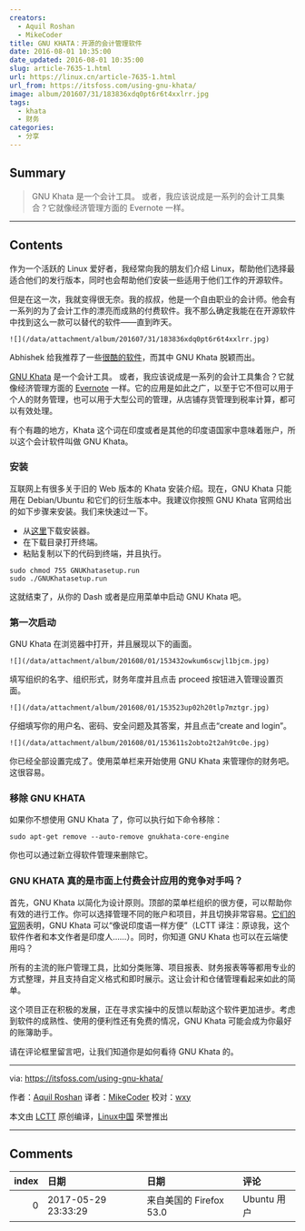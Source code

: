 ```yaml
---
creators:
  - Aquil Roshan
  - MikeCoder
title: GNU KHATA：开源的会计管理软件
date: 2016-08-01 10:35:00
date_updated: 2016-08-01 10:35:00
slug: article-7635-1.html
url: https://linux.cn/article-7635-1.html
url_from: https://itsfoss.com/using-gnu-khata/
image: album/201607/31/183836xdq0pt6r6t4xxlrr.jpg
tags:
  - khata
  - 财务
categories:
  - 分享
---
```


## Summary

> GNU Khata 是一个会计工具。 或者，我应该说成是一系列的会计工具集合？它就像经济管理方面的 Evernote 一样。

***

<!-- more -->

## Contents

作为一个活跃的 Linux 爱好者，我经常向我的朋友们介绍 Linux，帮助他们选择最适合他们的发行版本，同时也会帮助他们安装一些适用于他们工作的开源软件。

但是在这一次，我就变得很无奈。我的叔叔，他是一个自由职业的会计师。他会有一系列的为了会计工作的漂亮而成熟的付费软件。我不那么确定我能在在开源软件中找到这么一款可以替代的软件——直到昨天。

`![](/data/attachment/album/201607/31/183836xdq0pt6r6t4xxlrr.jpg)`

Abhishek 给我推荐了一些[很酷的软件](https://itsfoss.com/category/apps/)，而其中 GNU Khata 脱颖而出。

[GNU Khata](http://www.gnukhata.in/) 是一个会计工具。 或者，我应该说成是一系列的会计工具集合？它就像经济管理方面的 [Evernote](https://evernote.com/) 一样。它的应用是如此之广，以至于它不但可以用于个人的财务管理，也可以用于大型公司的管理，从店铺存货管理到税率计算，都可以有效处理。

有个有趣的地方，Khata 这个词在印度或者是其他的印度语国家中意味着账户，所以这个会计软件叫做 GNU Khata。

### 安装

互联网上有很多关于旧的 Web 版本的 Khata 安装介绍。现在，GNU Khata 只能用在 Debian/Ubuntu 和它们的衍生版本中。我建议你按照 GNU Khata 官网给出的如下步骤来安装。我们来快速过一下。

* 从[这里](https://cloud.openmailbox.org/index.php/s/L8ppsxtsFq1345E/download)下载安装器。
* 在下载目录打开终端。
* 粘贴复制以下的代码到终端，并且执行。

```shell
sudo chmod 755 GNUKhatasetup.run
sudo ./GNUKhatasetup.run
```

这就结束了，从你的 Dash 或者是应用菜单中启动 GNU Khata 吧。

### 第一次启动

GNU Khata 在浏览器中打开，并且展现以下的画面。

`![](/data/attachment/album/201608/01/153432owkum6scwjl1bjcm.jpg)`

填写组织的名字、组织形式，财务年度并且点击 proceed 按钮进入管理设置页面。

`![](/data/attachment/album/201608/01/153523up02h20tlp7mztgr.jpg)`

仔细填写你的用户名、密码、安全问题及其答案，并且点击“create and login”。

`![](/data/attachment/album/201608/01/153611s2obto2t2ah9tc0e.jpg)`

你已经全部设置完成了。使用菜单栏来开始使用 GNU Khata 来管理你的财务吧。这很容易。

### 移除 GNU KHATA

如果你不想使用 GNU Khata 了，你可以执行如下命令移除：

```shell
sudo apt-get remove --auto-remove gnukhata-core-engine
```

你也可以通过新立得软件管理来删除它。

### GNU KHATA 真的是市面上付费会计应用的竞争对手吗？

首先，GNU Khata 以简化为设计原则。顶部的菜单栏组织的很方便，可以帮助你有效的进行工作。你可以选择管理不同的账户和项目，并且切换非常容易。[它们的官网](http://www.gnukhata.in/)表明，GNU Khata 可以“像说印度语一样方便”（LCTT 译注：原谅我，这个软件作者和本文作者是印度人……）。同时，你知道 GNU Khata 也可以在云端使用吗？

所有的主流的账户管理工具，比如分类账簿、项目报表、财务报表等等都用专业的方式整理，并且支持自定义格式和即时展示。这让会计和仓储管理看起来如此的简单。

这个项目正在积极的发展，正在寻求实操中的反馈以帮助这个软件更加进步。考虑到软件的成熟性、使用的便利性还有免费的情况，GNU Khata 可能会成为你最好的账簿助手。

请在评论框里留言吧，让我们知道你是如何看待 GNU Khata 的。

---

via: <https://itsfoss.com/using-gnu-khata/>

作者：[Aquil Roshan](https://itsfoss.com/author/aquil/) 译者：[MikeCoder](https://github.com/MikeCoder) 校对：[wxy](https://github.com/wxy)

本文由 [LCTT](https://github.com/LCTT/TranslateProject) 原创编译，[Linux中国](https://linux.cn/) 荣誉推出

***

## Comments

|   index | 日期                | 日期                                | 评论             |
|--------:|:--------------------|:------------------------------------|:-----------------|
|       0 | 2017-05-29 23:33:29 | 来自美国的 Firefox 53.0|Ubuntu 用户 | 阿三的东西不敢用 |
